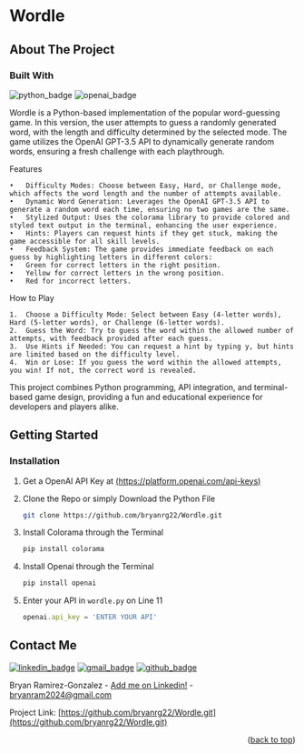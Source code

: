 # Wordle

<!-- ABOUT THE PROJECT -->
## About The Project

### Built With
![python_badge]
![openai_badge]

Wordle is a Python-based implementation of the popular word-guessing game. In this version, the user attempts to guess a randomly generated word, with the length and difficulty determined by the selected mode. The game utilizes the OpenAI GPT-3.5 API to dynamically generate random words, ensuring a fresh challenge with each playthrough.

Features

	•	Difficulty Modes: Choose between Easy, Hard, or Challenge mode, which affects the word length and the number of attempts available.
	•	Dynamic Word Generation: Leverages the OpenAI GPT-3.5 API to generate a random word each time, ensuring no two games are the same.
	•	Stylized Output: Uses the colorama library to provide colored and styled text output in the terminal, enhancing the user experience.
	•	Hints: Players can request hints if they get stuck, making the game accessible for all skill levels.
	•	Feedback System: The game provides immediate feedback on each guess by highlighting letters in different colors:
	•	Green for correct letters in the right position.
	•	Yellow for correct letters in the wrong position.
	•	Red for incorrect letters.

How to Play

	1.	Choose a Difficulty Mode: Select between Easy (4-letter words), Hard (5-letter words), or Challenge (6-letter words).
	2.	Guess the Word: Try to guess the word within the allowed number of attempts, with feedback provided after each guess.
	3.	Use Hints if Needed: You can request a hint by typing y, but hints are limited based on the difficulty level.
	4.	Win or Lose: If you guess the word within the allowed attempts, you win! If not, the correct word is revealed.

This project combines Python programming, API integration, and terminal-based game design, providing a fun and educational experience for developers and players alike. 


<!-- GETTING STARTED -->
## Getting Started


### Installation


1. Get a OpenAI API Key at [(https://platform.openai.com/api-keys)](https://platform.openai.com/api-keys)

2. Clone the Repo or simply Download the Python File
   ```sh
   git clone https://github.com/bryanrg22/Wordle.git
   ```
3. Install Colorama through the Terminal
   ```sh
   pip install colorama
   ```
4. Install Openai through the Terminal
   ```sh
   pip install openai
   ```
4. Enter your API in `wordle.py` on Line 11
   ```js
   openai.api_key = 'ENTER YOUR API'
   ```

<!-- CONTACT -->
## Contact Me



[![linkedin_badge]](https://linkedin.com/in/bryanrg22)  [![gmail_badge]](mailto:bryanram2024@gmail.com) [![github_badge]](http://www.github.com/bryanrg22)

Bryan Ramirez-Gonzalez - [Add me on Linkedin!](https://linkedin.com/in/bryanrg22) - [bryanram2024@gmail.com](mailto:bryanram2024@gmail.com)

Project Link: [https://github.com/bryanrg22/Wordle.git](https://github.com/bryanrg22/Wordle.git)



<p align="right">(<a href="#readme-top">back to top</a>)</p>

[python_badge]: https://img.shields.io/badge/python-3670A0?style=for-the-badge&logo=python&logoColor=ffdd54
[openai_badge]: https://a11ybadges.com/badge?logo=openai
[linkedin_badge]: https://img.shields.io/badge/LinkedIn-0077B5?style=for-the-badge&logo=linkedin&logoColor=white
[gmail_badge]: https://img.shields.io/badge/Gmail-D14836?style=for-the-badge&logo=gmail&logoColor=white
[github_badge]: https://img.shields.io/badge/GitHub-100000?style=for-the-badge&logo=github&logoColor=white
